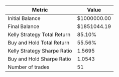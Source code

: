 | Metric | Value |
| --- | --- |
| Initial Balance | $1000000.00 |
| Final Balance | $1851044.19 |
| Kelly Strategy Total Return | 85.10% |
| Buy and Hold Total Return | 55.56% |
| Kelly Strategy Sharpe Ratio | 1.5695 |
| Buy and Hold Sharpe Ratio | 1.0543 |
| Number of trades | 51 |
